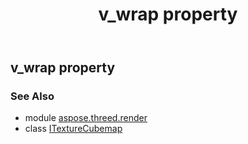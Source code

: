 ﻿---
title: v_wrap property
second_title: Aspose.3D for Python via .NET API References
description: 
type: docs
weight: 150
url: /python-net/aspose.threed.render/itexturecubemap/v_wrap/
is_root: false
---

## v_wrap property


### See Also
* module [aspose.threed.render](../../)
* class [ITextureCubemap](/3d/python-net/aspose.threed.render/itexturecubemap)

